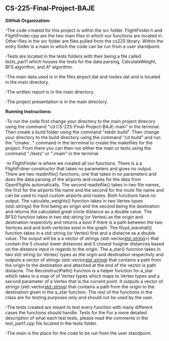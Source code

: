 ## CS-225-Final-Project-BAJE

<b>GitHub Organization:</b>
  
 -The code created for this project is within the src folder. FlightFinder.h and FlightFinder.cpp are the two main files in which our functions are located in. Other files in the src folder are files pulled from the cs225 library. Within the entry folder is a main in which the code can be run from a user standpoint.
 
 -Tests are located in the tests folders with their being a file called tests_part1 which houses the tests for the data parsing, CalculateWeight, BFS algorithm, and A* algorithm. 

-The main data used is in the files airport.dat and routes.dat and is located in the main directory.

-The written report is in the main directory.

-The project presentation is in the main directory.


<b>Running Instructions:</b>

 -To run the code first change your directory to the main project direcory using the command "cd CS-225-Final-Project-BAJE-main" in the terminal. Then create a build folder using the command "mkdir build". Then change your directory to the build directory using the command "cd build" and run the "cmake .." command in the terrminal to create the makefiles for the project. From there you can then run either the main or tests using the command "./tests" or "./main" in the terminal. 
 
 -In FlightFinder is where we created all our functions. There is a a FlightFidner constructor that takes no parameters and gives no output. There are two readinfile() functions, one that takes in no parameters and does the data parsing of the airports and routes for the data from OpenFlights automatically. The second readinfile() takes in two file names, the first for the airports file name and the second for the route file name and can be used to input custom airports and routes. Both functions have no output. The calculate_weights() function takes in two Vertex types (std::strings) the first being an origin and the second being the destination and returns the calculated great circle distance as a double value. The BFS() function takes in two std::string (or Vertex) as the origin and destination respectivly and returns a bool if there is a path between the two Vertices and and both verticies exist in the graph. The floyd_warshall() function takes in a std::string (or Vertex) first and a distacne as a double value. The output will be a a vector of strings (std::vector<std::string>>) that contain the 5 closest lower distances and 5 closest huigher distances based on the distance input in regards to the origin. The a_star() function takes in two std::string (or Vertex) types as the orgin and destination respectivly and outputs a vector of strings (std::vector<std::string>) that contains a path from the origin to the destination and attached at the end of the vector is path distacne. The ReconstructPath() function is a helper function for a_star which takes in a map of of Vertex types which maps to Vertex types and a second parameter of a Vertex that is the current point. It outputs a vector of strings (std::vector<std::string>) that contains a path from the origin to the destination given in the a_star function. The rest of the functions in the class are for testing purposes only and should not be used by the user.
 
 -The tests created are meant to test every function with many different cases the functions should handle. Tests for the For a more detailed description of what each test tests, please read the comments in the test_part1.cpp file located in the tests folder.
  
 -The main is the place for the code to be run from the user standpoint.
